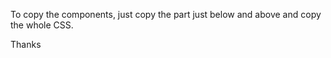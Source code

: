 To copy the components, just copy the part just below <body> and above </body>
and copy the whole CSS.

Thanks
